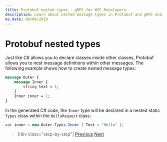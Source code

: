 ```yaml
---
title: Protobuf nested types - gRPC for WCF Developers
description: Learn about nested message types in Protobuf and gRPC and how they're generated in C#.
ms.date: 09/09/2019
---
```


# Protobuf nested types

Just like C# allows you to declare classes inside other classes, Protobuf allows you to nest message definitions within other messages. The following example shows how to create nested message types:

```protobuf
message Outer {
    message Inner {
        string text = 1;
    }
    Inner inner = 1;
}
```

In the generated C# code, the `Inner` type will be declared in a nested static `Types` class within the `HelloRequest` class:

```csharp
var inner = new Outer.Types.Inner { Text = "Hello" };
```

>[!div class="step-by-step"]
>[Previous](protobuf-data-types.md)
>[Next](protobuf-repeated.md)
